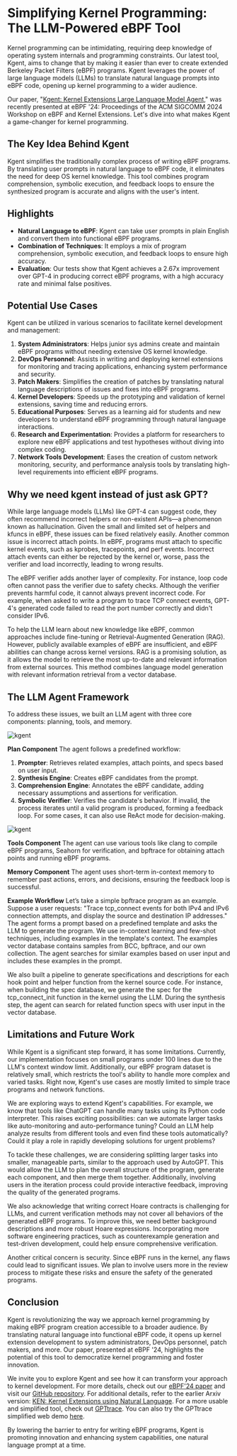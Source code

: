 # Simplifying Kernel Programming: The LLM-Powered eBPF Tool


Kernel programming can be intimidating, requiring deep knowledge of operating system internals and programming constraints. Our latest tool, Kgent, aims to change that by making it easier than ever to create extended Berkeley Packet Filters (eBPF) programs. Kgent leverages the power of large language models (LLMs) to translate natural language prompts into eBPF code, opening up kernel programming to a wider audience.

Our paper, "[Kgent: Kernel Extensions Large Language Model Agent](https://dl.acm.org/doi/10.1145/3672197.3673434)," was recently presented at eBPF '24: Proceedings of the ACM SIGCOMM 2024 Workshop on eBPF and Kernel Extensions. Let's dive into what makes Kgent a game-changer for kernel programming.

## The Key Idea Behind Kgent

Kgent simplifies the traditionally complex process of writing eBPF programs. By translating user prompts in natural language to eBPF code, it eliminates the need for deep OS kernel knowledge. This tool combines program comprehension, symbolic execution, and feedback loops to ensure the synthesized program is accurate and aligns with the user's intent.

## Highlights

- **Natural Language to eBPF**: Kgent can take user prompts in plain English and convert them into functional eBPF programs.
- **Combination of Techniques**: It employs a mix of program comprehension, symbolic execution, and feedback loops to ensure high accuracy.
- **Evaluation**: Our tests show that Kgent achieves a 2.67x improvement over GPT-4 in producing correct eBPF programs, with a high accuracy rate and minimal false positives.

## Potential Use Cases

Kgent can be utilized in various scenarios to facilitate kernel development and management:

1. **System Administrators**: Helps junior sys admins create and maintain eBPF programs without needing extensive OS kernel knowledge.
2. **DevOps Personnel**: Assists in writing and deploying kernel extensions for monitoring and tracing applications, enhancing system performance and security.
3. **Patch Makers**: Simplifies the creation of patches by translating natural language descriptions of issues and fixes into eBPF programs.
4. **Kernel Developers**: Speeds up the prototyping and validation of kernel extensions, saving time and reducing errors.
5. **Educational Purposes**: Serves as a learning aid for students and new developers to understand eBPF programming through natural language interactions.
6. **Research and Experimentation**: Provides a platform for researchers to explore new eBPF applications and test hypotheses without diving into complex coding.
7. **Network Tools Development**: Eases the creation of custom network monitoring, security, and performance analysis tools by translating high-level requirements into efficient eBPF programs.

## Why we need kgent instead of just ask GPT?

While large language models (LLMs) like GPT-4 can suggest code, they often recommend incorrect helpers or non-existent APIs—a phenomenon known as hallucination. Given the small and limited set of helpers and kfuncs in eBPF, these issues can be fixed relatively easily. Another common issue is incorrect attach points. In eBPF, programs must attach to specific kernel events, such as kprobes, tracepoints, and perf events. Incorrect attach events can either be rejected by the kernel or, worse, pass the verifier and load incorrectly, leading to wrong results.

The eBPF verifier adds another layer of complexity. For instance, loop code often cannot pass the verifier due to safety checks. Although the verifier prevents harmful code, it cannot always prevent incorrect code. For example, when asked to write a program to trace TCP connect events, GPT-4's generated code failed to read the port number correctly and didn't consider IPv6.

To help the LLM learn about new knowledge like eBPF, common approaches include fine-tuning or Retrieval-Augmented Generation (RAG). However, publicly available examples of eBPF are insufficient, and eBPF abilities can change across kernel versions. RAG is a promising solution, as it allows the model to retrieve the most up-to-date and relevant information from external sources. This method combines language model generation with relevant information retrieval from a vector database.

## The LLM Agent Framework

To address these issues, we built an LLM agent with three core components: planning, tools, and memory.

![kgent](imgs/kgent2.svg)

**Plan Component**
The agent follows a predefined workflow:

1. **Prompter**: Retrieves related examples, attach points, and specs based on user input.
2. **Synthesis Engine**: Creates eBPF candidates from the prompt.
3. **Comprehension Engine**: Annotates the eBPF candidate, adding necessary assumptions and assertions for verification.
4. **Symbolic Verifier**: Verifies the candidate's behavior. If invalid, the process iterates until a valid program is produced, forming a feedback loop.
For some cases, it can also use ReAct mode for decision-making.

![kgent](imgs/kgent1.png)

**Tools Component**
The agent can use various tools like clang to compile eBPF programs, Seahorn for verification, and bpftrace for obtaining attach points and running eBPF programs.

**Memory Component**
The agent uses short-term in-context memory to remember past actions, errors, and decisions, ensuring the feedback loop is successful.

**Example Workflow**
Let’s take a simple bpftrace program as an example. Suppose a user requests: "Trace tcp_connect events for both IPv4 and IPv6 connection attempts, and display the source and destination IP addresses." The agent forms a prompt based on a predefined template and asks the LLM to generate the program. We use in-context learning and few-shot techniques, including examples in the template's context. The examples vector database contains samples from BCC, bpftrace, and our own collection. The agent searches for similar examples based on user input and includes these examples in the prompt.

We also built a pipeline to generate specifications and descriptions for each hook point and helper function from the kernel source code. For instance, when building the spec database, we generate the spec for the tcp_connect_init function in the kernel using the LLM. During the synthesis step, the agent can search for related function specs with user input in the vector database.

## Limitations and Future Work

While Kgent is a significant step forward, it has some limitations. Currently, our implementation focuses on small programs under 100 lines due to the LLM's context window limit. Additionally, our eBPF program dataset is relatively small, which restricts the tool's ability to handle more complex and varied tasks. Right now, Kgent's use cases are mostly limited to simple trace programs and network functions.

We are exploring ways to extend Kgent's capabilities. For example, we know that tools like ChatGPT can handle many tasks using its Python code interpreter. This raises exciting possibilities: can we automate larger tasks like auto-monitoring and auto-performance tuning? Could an LLM help analyze results from different tools and even find these tools automatically? Could it play a role in rapidly developing solutions for urgent problems?

To tackle these challenges, we are considering splitting larger tasks into smaller, manageable parts, similar to the approach used by AutoGPT. This would allow the LLM to plan the overall structure of the program, generate each component, and then merge them together. Additionally, involving users in the iteration process could provide interactive feedback, improving the quality of the generated programs.

We also acknowledge that writing correct Hoare contracts is challenging for LLMs, and current verification methods may not cover all behaviors of the generated eBPF programs. To improve this, we need better background descriptions and more robust Hoare expressions. Incorporating more software engineering practices, such as counterexample generation and test-driven development, could help ensure comprehensive verification.

Another critical concern is security. Since eBPF runs in the kernel, any flaws could lead to significant issues. We plan to involve users more in the review process to mitigate these risks and ensure the safety of the generated programs.

## Conclusion

Kgent is revolutionizing the way we approach kernel programming by making eBPF program creation accessible to a broader audience. By translating natural language into functional eBPF code, it opens up kernel extension development to system administrators, DevOps personnel, patch makers, and more. Our paper, presented at eBPF '24, highlights the potential of this tool to democratize kernel programming and foster innovation.

We invite you to explore Kgent and see how it can transform your approach to kernel development. For more details, check out our [eBPF'24 paper](https://dl.acm.org/doi/10.1145/3672197.3673434) and visit our [GitHub repository](https://github.com/eunomia-bpf/KEN). For additional details, refer to the earlier Arxiv version: [KEN: Kernel Extensions using Natural Language](https://arxiv.org/abs/2312.05531). For a more usable and simplified tool, check out [GPTtrace](https://github.com/eunomia-bpf/GPTtrace). You can also try the GPTtrace simplified web demo [here](https://github.com/eunomia-bpf/GPTtrace-web).

By lowering the barrier to entry for writing eBPF programs, Kgent is promoting innovation and enhancing system capabilities, one natural language prompt at a time.
